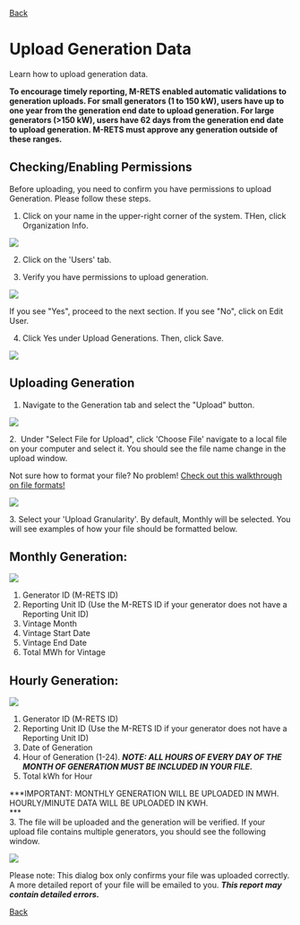 [Back](https://mrets.github.io/Help/index)

Upload Generation Data
======================

Learn how to upload generation data.

**To encourage timely reporting, M-RETS enabled automatic validations to generation uploads. For small generators (1 to 150 kW), users have up to one year from the generation end date to upload generation. For large generators (>150 kW), users have 62 days from the generation end date to upload generation. M-RETS must approve any generation outside of these ranges.**

Checking/Enabling Permissions
--------------------

Before uploading, you need to confirm you have permissions to upload Generation. Please follow these steps.

1. Click on your name in the upper-right corner of the system. THen, click Organization Info.

![](github.com/mrets/photos/blob/master/add_update_billing_info1.gif?raw=true)

2. Click on the 'Users' tab.

3. Verify you have permissions to upload generation. 

![](https://github.com/mrets/photos/blob/master/generation_upload_data6.png?raw=true)

If you see "Yes", proceed to the next section. If you see "No", click on Edit User.

4. Click Yes under Upload Generations. Then, click Save.

![](https://github.com/mrets/photos/blob/master/generation_upload_data7.png?raw=true)

Uploading Generation
--------------------

1.  Navigate to the Generation tab and select the "Upload" button.

![](https://github.com/mrets/photos/blob/master/generation_upload_data1.png?raw=true)

2\.  Under "Select File for Upload", click 'Choose File' navigate to a local file on your computer and select it. You should see the file name change in the upload window. 

Not sure how to format your file? No problem! [Check out this walkthrough on file formats!](https://mrets.github.io/Help/generation_upload_format)

![](https://github.com/mrets/photos/blob/master/generation_upload_data2.png?raw=true)

3\. Select your 'Upload Granularity'. By default, Monthly will be selected. You will see examples of how your file should be formatted below.

Monthly Generation:
-------------------

![](https://github.com/mrets/photos/blob/master/generation_upload_data3.png?raw=true)

1.  Generator ID (M-RETS ID)
2.  Reporting Unit ID (Use the M-RETS ID if your generator does not have a Reporting Unit ID)
3.  Vintage Month
4.  Vintage Start Date
5.  Vintage End Date
6.  Total MWh for Vintage

Hourly Generation:
------------------

![](https://github.com/mrets/photos/blob/master/generation_upload_data4.png?raw=true)

1.  Generator ID (M-RETS ID)
2.  Reporting Unit ID (Use the M-RETS ID if your generator does not have a Reporting Unit ID)
3.  Date of Generation
4.  Hour of Generation (1-24). ***NOTE: ALL HOURS OF EVERY DAY OF THE MONTH OF GENERATION MUST BE INCLUDED IN YOUR FILE.***
5.  Total kWh for Hour

***IMPORTANT: MONTHLY GENERATION WILL BE UPLOADED IN MWH. HOURLY/MINUTE DATA WILL BE UPLOADED IN KWH.\
***\
3\. The file will be uploaded and the generation will be verified. If your upload file contains multiple generators, you should see the following window.

![](https://github.com/mrets/photos/blob/master/generation_upload_data5.png?raw=true)

Please note: This dialog box only confirms your file was uploaded correctly. A more detailed report of your file will be emailed to you. ***This report may contain detailed errors.***

[Back](https://mrets.github.io/Help/index)
